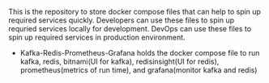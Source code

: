 This is the repository to store docker compose files that can help to spin up required services quickly. 
Developers can use these files to spin up requried services locally for development. 
DevOps can use these files to spin up required services in production environment.

- Kafka-Redis-Prometheus-Grafana holds the docker compose file to run kafka, redis, bitnami(UI for kafka), redisinsight(UI for redis), prometheus(metrics of run time), and grafana(monitor kafka and redis)
